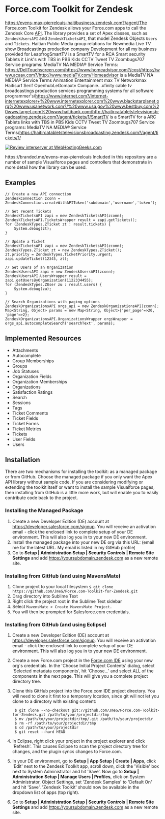 # Force.com Toolkit for Zendesk
https://evens-max-pierrelouis-haitibusiness.zendesk.com?/agent/The Force.com Toolkit for Zendesk allows your Force.com apps to call the Zendesk Core [ API](https://developer.zendesk.com?/rest_api). The library provides a set of Apex classes, such as `ZendeskUsersAPI` and `ZendeskTicketsAPI`, that model Zendesk Objects `Users` and `Tickets`.
Haitian Public Media group relations for Newmedia Live TV show Broadcastings production company Development for all my business provided for LeapfrogSmartTV is a SmartTV for a RCA Smart security Tablets it Link's with TBS in PBS Kids CCTV Tweet TV Zoombugs707 Service programs: MediaTV NA MEDIA® Service Terms: https://DellTouchscreen.com/https://www.homeadvisor.com?/cost/https://www.acaav.com?/http://www.mediaTV.com/Homeadvisor is a MediaTV NA MEDIA® Service Terms Animation Entertainment max TV Networkmax Haitisurf Serif OpenhubLeGomaxtv Companie...xfinity cable tv broadcastings production services programming systems for all software programmer's/https://www.internet.com?/internet-internetexplorer+%20www.internetexplorer.com%20www.blackstarplanet.org%20www.usanetwork.com?/%20www.usa.gov%20www.bestbuy.com%20www.target.com%20www.haitibank.com/http://haitircatabletstelevisionsbroadcasting.zendesk.com?/agent/tickets/1/SmartTV is a SmartTV for a ARC Tablets links with TBS in PBS Kids CCTV Tweet TV Zoombugs707 Service programs: MediaTV NA MEDIA® Service Terms/https://haitircatabletstelevisionsbroadcasting.zendesk.com?/agent/tickets/1/<div data-background_color="ffffff" data-box_shadow="y" data-text="y" data-border="y" data-item_name="interserver" data-text_color="000000" data-total_reviews="y" data-box_shadow_color="000000" data-image_type="seal" data-rating_stars="y" data-reviews_most_recent="y" data-review_stars="y" data-reviews_count="5" data-background="y" data-show_reviews="y" data-structured="y" data-border_color="000000" data-company_name="y" data-image="y" class="whg-seal-widget-data"><a href="https://webhostinggeeks.com/user-reviews/interserver/" target="_blank"><img src="https://webhostinggeeks.com/images/w1.png" alt="Review interserver at WebHostingGeeks.com" border="0"></a></div>

<script>
    (function(d,id) {
        var js,whgjs = d.getElementsByTagName('head')[0];
        if (d.getElementById(id)) return;
        js = d.createElement('script'); js.id = id; js.async = true;
        js.src = "//webhostinggeeks.com/user-reviews/whg-seal-widget/sdk.js";
        whgjs.appendChild(js);
    }(document,'whg-seal-jssdk'));
<iframe src="https://player.vimeo.com/video/156516666" width="500" height="854" frameborder="0" webkitallowfullscreen mozallowfullscreen allowfullscreen></iframe> <p><a href="https://vimeo.com/156516666">download</a> from <a href="https://vimeo.com/ownersevensmax46085577">Evens Max PierreLouis</a> on <a href="https://vimeo.com">Vimeo</a>.</p></script>https://branded.me/evens-max-pierrelouis Included in this repository are a number of sample Visualforce pages and controllers that demonstrate in more detail how the library can be used.

## Examples

```Apex
// Create a new API connection
ZendeskConnection zconn = ZendeskConnection.createWithAPIToken('subdomain','username','token');

// Get recent Tickets
ZendeskTicketsAPI zapi = new ZendeskTicketsAPI(zconn);
ZendeskTicketsAPI.TicketsWrapper result = zapi.getTickets();
for (ZendeskTypes.ZTicket zt : result.tickets) {
    System.debug(zt);
}

// Update a Ticket
ZendeskTicketsAPI zapi = new ZendeskTicketsAPI(zconn);
ZendeskTypes.ZTicket zt = new ZendeskTypes.ZTicket();
zt.priority = ZendeskTypes.TicketPriority.urgent;
zapi.updateTicket(12345, zt);

// Get Users of an Organization
ZendeskUsersAPI zapi = new ZendeskUsersAPI(zconn);
ZendeskUsersAPI.UsersWrapper result = zapi.getUsersByOrganization(1122334455);
for (ZendeskTypes.ZUser zu : result.users) {
    System.debug(zu);
}

// Search Organizations with paging options
ZendeskOrganizationsAPI orgs_api = new ZendeskOrganizationsAPI(zconn);
Map<String, Object> params = new Map<String, Object>{'per_page'=>20, 'page'=>2};
ZendeskOrganizationsAPI.OrganizationsWrapper orgsWrapper = orgs_api.autocompleteSearch('searchText', params);
```

## Implemented Resources

- Attachments
- Autocomplete
- Group Memberships
- Groups
- Job Statuses
- Organization Fields
- Organization Memberships
- Organizations
- Satisfaction Ratings
- Search
- Sessions
- Tags
- Ticket Comments
- Ticket Fields
- Ticket Forms
- Ticket Metrics
- Tickets
- User Fields
- Users

## Installation

There are two mechanisms for installing the toolkit: as a managed package or from GitHub. Choose the managed package if you only want the Apex API library without sample code. If you are considering modifying or extending the toolkit itself or want to install the sample Visualforce pages, then installing from GitHub is a little more work, but will enable you to easily contribute code back to the project.

### Installing the Managed Package

1. Create a new Developer Edition (DE) account at https://developer.salesforce.com/signup. You will receive an activation email - click the enclosed link to complete setup of your DE environment. This will also log you in to your new DE environment.
2. Install the managed package into your new DE org via this URL: (email me for the latest URL. My email is listed in my GitHub profile)
4. Go to **Setup | Administration Setup | Security Controls | Remote Site Settings** and add https://yoursubdomain.zendesk.com as a new remote site.

### Installing from GitHub (and using MavensMate)
1. Clone project to your local filesystem
`$ git clone https://github.com/JmeG/Force.com-Toolkit-for-Zendesk.git`
2. Drag directory into Sublime Text
3. Right click the project root in the Sublime Text sidebar
4. Select `MavensMate > Create MavensMate Project.`
5. You will then be prompted for Salesforce.com credentials.

### Installing from GitHub (and using Eclipse)

1. Create a new Developer Edition (DE) account at https://developer.salesforce.com/signup. You will receive an activation email - click the enclosed link to complete setup of your DE environment. This will also log you in to your new DE environment.
2. Create a new Force.com project in the [Force.com IDE](http://wiki.developerforce.com/index.php/Force.com_IDE) using your new org's credentials. In the 'Choose Initial Project Contents' dialog, select 'Selected metadata components', hit 'Choose...' and select ALL of the components in the next page. This will give you a complete project directory tree.
3. Clone this GitHub project into the Force.com IDE project directory. You will need to clone it first to a temporary location, since git will not let you clone to a directory with existing content:

        $ git clone --no-checkout git://github.com/JmeG/Force.com-Toolkit-for-Zendesk.git /path/to/your/projectdir/tmp
        $ mv /path/to/your/projectdir/tmp/.git /path/to/your/projectdir
        $ rm -rf /path/to/your/projectdir/tmp
        $ cd /path/to/your/projectdir
        $ git reset --hard HEAD

4. In Eclipse, right click your project in the project explorer and click 'Refresh'. This causes Eclipse to scan the project directory tree for changes, and the plugin syncs changes to Force.com.
5. In your DE environment, go to **Setup | App Setup | Create | Apps**, click 'Edit' next to the Zendesk Toolkit app, scroll down, click the 'Visible' box next to System Administrator and hit 'Save'. Now go to **Setup | Administration Setup | Manage Users | Profiles**, click on System Administrator, Object Settings, set 'Zendesk Samples' to 'Default On' and hit 'Save'. 'Zendesk Toolkit' should now be available in the dropdown list of apps (top right).
6. Go to **Setup | Administration Setup | Security Controls | Remote Site Settings** and add https://yoursubdomain.zendesk.com as a new remote site.
